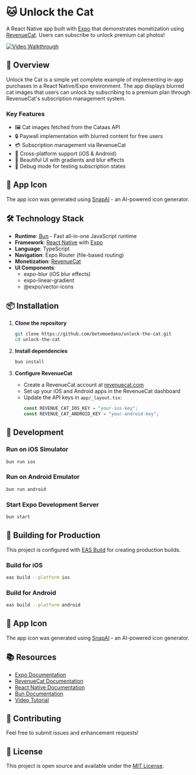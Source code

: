 # 🐱 Unlock the Cat

A React Native app built with [Expo](https://expo.dev) that demonstrates monetization using [RevenueCat](https://www.revenuecat.com). Users can subscribe to unlock premium cat photos!

[![Video Walkthrough](https://img.youtube.com/vi/R3fLKC-2Qh0/maxresdefault.jpg)](https://youtu.be/R3fLKC-2Qh0)

## 🎯 Overview

Unlock the Cat is a simple yet complete example of implementing in-app purchases in a React Native/Expo environment. The app displays blurred cat images that users can unlock by subscribing to a premium plan through RevenueCat's subscription management system.

### Key Features

- 🖼️ Cat images fetched from the Cataas API
- 🔒 Paywall implementation with blurred content for free users
- 💳 Subscription management via RevenueCat
- 📱 Cross-platform support (iOS & Android)
- 🎨 Beautiful UI with gradients and blur effects
- 🧪 Debug mode for testing subscription states

## 🎨 App Icon

The app icon was generated using [SnapAI](https://github.com/betomoedano/snapai) - an AI-powered icon generator.

## 🛠️ Technology Stack

- **Runtime**: [Bun](https://bun.sh) - Fast all-in-one JavaScript runtime
- **Framework**: [React Native](https://reactnative.dev) with [Expo](https://expo.dev)
- **Language**: TypeScript
- **Navigation**: Expo Router (file-based routing)
- **Monetization**: [RevenueCat](https://www.revenuecat.com)
- **UI Components**:
  - expo-blur (iOS blur effects)
  - expo-linear-gradient
  - @expo/vector-icons

## 📦 Installation

1. **Clone the repository**

   ```bash
   git clone https://github.com/betomoedano/unlock-the-cat.git
   cd unlock-the-cat
   ```

2. **Install dependencies**

   ```bash
   bun install
   ```

3. **Configure RevenueCat**
   - Create a RevenueCat account at [revenuecat.com](https://www.revenuecat.com)
   - Set up your iOS and Android apps in the RevenueCat dashboard
   - Update the API keys in `app/_layout.tsx`:
     ```typescript
     const REVENUE_CAT_IOS_KEY = "your-ios-key";
     const REVENUE_CAT_ANDROID_KEY = "your-android-key";
     ```

## 🚀 Development

### Run on iOS Simulator

```bash
bun run ios
```

### Run on Android Emulator

```bash
bun run android
```

### Start Expo Development Server

```bash
bun start
```

## 📱 Building for Production

This project is configured with [EAS Build](https://docs.expo.dev/build/introduction/) for creating production builds.

### Build for iOS

```bash
eas build --platform ios
```

### Build for Android

```bash
eas build --platform android
```

## 🎨 App Icon

The app icon was generated using [SnapAI](https://github.com/betomoedano/snapai) - an AI-powered icon generator.

## 📚 Resources

- [Expo Documentation](https://docs.expo.dev/)
- [RevenueCat Documentation](https://docs.revenuecat.com/)
- [React Native Documentation](https://reactnative.dev/docs/getting-started)
- [Bun Documentation](https://bun.sh/docs)
- [Video Tutorial](https://youtu.be/R3fLKC-2Qh0)

## 🤝 Contributing

Feel free to submit issues and enhancement requests!

## 📄 License

This project is open source and available under the [MIT License](LICENSE).
